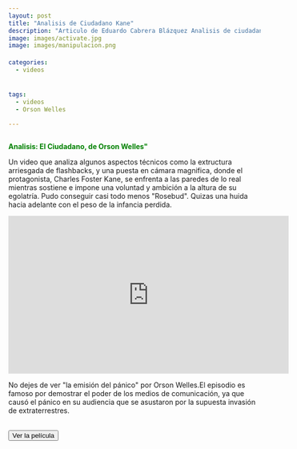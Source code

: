 ```yaml
---
layout: post
title: "Analisis de Ciudadano Kane"
description: "Articulo de Eduardo Cabrera Blázquez Analisis de ciudadano kane"
image: images/activate.jpg
image: images/manipulacion.png

categories:
  - videos
  

tags:
  - videos
  - Orson Welles
 
---
```

<a name="inicio-articulo">
<figure style="width: 70%" class="align-center">
   <img src="https://eduardo-cabrera.github.io/images/separador.png" alt="">
  </figure> 

<span style="color:green"> **Analisis: El Ciudadano, de Orson Welles"** </span>

<style>
div {
  text-align: justify;
  text-justify: inter-word;
  LINE-HEIGHT:1.6; 
}
</style>

Un video que analiza algunos aspectos técnicos como la extructura arriesgada de flashbacks, y una puesta en cámara magnifica, donde el protagonista, Charles Foster Kane, se enfrenta a las paredes de lo real mientras sostiene e impone una voluntad y ambición a la altura de su egolatría. Pudo conseguir casi todo  menos "Rosebud". Quizas una huida hacia adelante con el peso de la infancia perdida.


 <iframe width="560" height="315" src="https://www.youtube.com/embed/u9it1Rkd86I" frameborder="0" allow="accelerometer; autoplay; encrypted-media; gyroscope; picture-in-picture" allowfullscreen></iframe> 

 <br/>

No dejes de ver "la emisión del pánico" por Orson Welles.El episodio es famoso por demostrar el poder de los medios de comunicación, ya  que causó el pánico en su audiencia que se asustaron por la supuesta invasión de extraterrestres.

 <br/>

<input type="button" onclick="location.href='http://eduardo-cabrera.github.io/La-pelicula-Ciudadano-kane';" value="Ver la película">

<div>
 
</div>